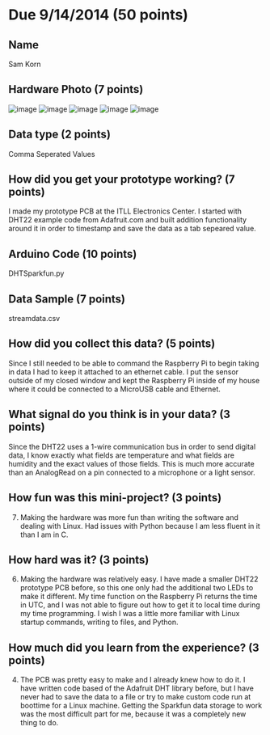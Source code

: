 # Due 9/14/2014  (50 points)


## Name
Sam Korn

## Hardware Photo (7 points)
![image](LoggerPCB.png)
![image](LoggerSchematic.png)
![image](LoggerWorld1.jpg)
![image](LoggerWorld2.jpg)
![image](LoggerWorld3.jpg)


## Data type (2 points) 
Comma Seperated Values

## How did you get your prototype working? (7 points)
I made my prototype PCB at the ITLL Electronics Center. I started with DHT22 example code from Adafruit.com and built addition functionality around it in order to timestamp and save the data as a tab sepeared value.

## Arduino Code (10 points)
DHTSparkfun.py

## Data Sample (7 points)
streamdata.csv

## How did you collect this data? (5 points)
Since I still needed to be able to command the Raspberry Pi to begin taking in data I had to keep it attached to an ethernet cable. I put the sensor outside of my closed window and kept the Raspberry Pi inside of my house where it could be connected to a MicroUSB cable and Ethernet.

## What signal do you think is in your data? (3 points)
Since the DHT22 uses a 1-wire communication bus in order to send digital data, I know exactly what fields are temperature and what fields are humidity and the exact values of those fields. This is much more accurate than an AnalogRead on a pin connected to a microphone or a light sensor.

## How fun was this mini-project? (3 points)
7. Making the hardware was more fun than writing the software and dealing with Linux. Had issues with Python because I am less fluent in it than I am in C. 

## How hard was it? (3 points)
6. Making the hardware was relatively easy. I have made a smaller DHT22 prototype PCB before, so this one only had the additional two LEDs to make it different. My time function on the Raspberry Pi returns the time in UTC, and I was not able to figure out how to get it to local time during my time programming. I wish I was a little more familiar with Linux startup commands, writing to files, and Python.

## How much did you learn from the experience? (3 points)
4. The PCB was pretty easy to make and I already knew how to do it. I have written code based of the Adafruit DHT library before, but I have never had to save the data to a file or try to make custom code run at boottime for a Linux machine. Getting the Sparkfun data storage to work was the most difficult part for me, because it was a completely new thing to do.
